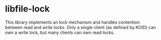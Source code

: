 # libfile-lock

This library implements an lock mechanism
and handles contention between read and write locks.
Only a single client (as defined by KOID) can
own a write lock, but many clients can own read locks.
